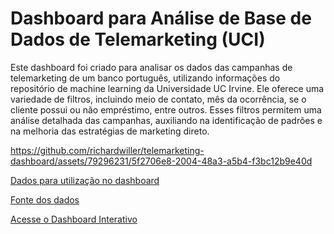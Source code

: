 # Dashboard para Análise de Base de Dados de Telemarketing (UCI)

Este dashboard foi criado para analisar os dados das campanhas de telemarketing de um banco português, utilizando informações do repositório de machine learning da Universidade UC Irvine. Ele oferece uma variedade de filtros, incluindo meio de contato, mês da ocorrência, se o cliente possui ou não empréstimo, entre outros. Esses filtros permitem uma análise detalhada das campanhas, auxiliando na identificação de padrões e na melhoria das estratégias de marketing direto.




https://github.com/richardwiller/telemarketing-dashboard/assets/79296231/5f2706e8-2004-48a3-a5b4-f3bc12b9e40d


[Dados para utilização no dashboard](https://github.com/richardwiller/telemarketing-dashboard/tree/7d7362fcb7c3623a77a53814685bf0e18e7decde/input)

[Fonte dos dados](https://archive.ics.uci.edu/dataset/222/bank+marketing)

[Acesse o Dashboard Interativo](https://telemarketing-dashboard.streamlit.app)
